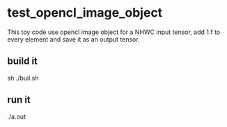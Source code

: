 # test_opencl_image_object
This toy code use opencl image object for a NHWC input tensor, add 1.f to every element and save it as an output tensor.

## build it
sh ./buil.sh

## run it
./a.out
